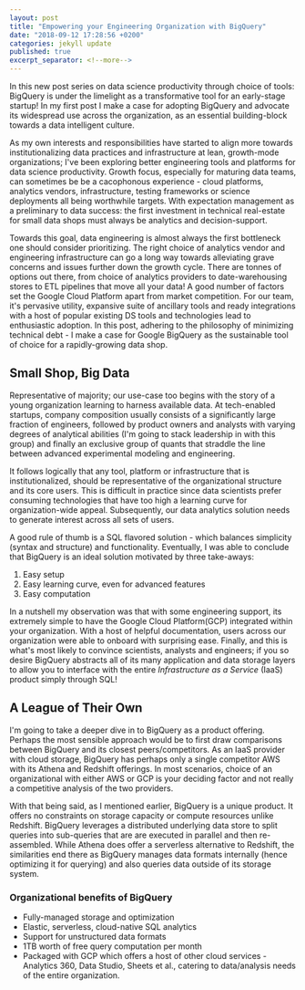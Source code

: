 ```yaml
---
layout: post
title: "Empowering your Engineering Organization with BigQuery"
date: "2018-09-12 17:28:56 +0200"
categories: jekyll update
published: true
excerpt_separator: <!--more-->
---
```

In this new post series on data science productivity through choice of tools: BigQuery is under the limelight as a transformative tool for an early-stage startup! In my first post I make a case for adopting BigQuery and advocate its widespread use across the organization, as an essential building-block towards a data intelligent culture.
<!--more-->

As my own interests and responsibilities have started to align more towards institutionalizing data practices and infrastructure at lean, growth-mode organizations; I've been exploring better engineering tools and platforms for data science productivity. Growth focus, especially for maturing data teams, can sometimes be be a cacophonous experience - cloud platforms, analytics vendors, infrastructure, testing frameworks or science deployments all being worthwhile targets. With expectation management as a preliminary to data success: the first investment in technical real-estate for small data shops must always be analytics and decision-support.

Towards this goal, data engineering is almost always the first bottleneck one should consider prioritizing. The right choice of analytics vendor and engineering infrastructure can go a long way towards alleviating grave concerns and issues further down the growth cycle. There are tonnes of options out there, from choice of analytics providers to date-warehousing stores to ETL pipelines that move all your data! A good number of factors set the Google Cloud Platform apart from market competition. For our team, it's pervasive utility, expansive suite of ancillary tools and ready integrations with a host of popular existing DS tools and technologies lead to enthusiastic adoption. In this post, adhering to the philosophy of minimizing technical debt - I make a case for Google BigQuery as the sustainable tool of choice for a rapidly-growing data shop.

## Small Shop, Big Data
Representative of majority; our use-case too begins with the story of a young organization learning to harness available data. At tech-enabled startups, company composition usually consists of a significantly large fraction of engineers, followed by product owners and analysts with varying degrees of analytical abilities (I'm going to stack leadership in with this group) and finally an exclusive group of quants that straddle the line between advanced experimental modeling and engineering.

It follows logically that any tool, platform or infrastructure that is institutionalized, should be representative of the organizational structure and its core users. This is difficult in practice since data scientists prefer consuming technologies that have too high a learning curve for organization-wide appeal. Subsequently, our data analytics solution needs to generate interest across all sets of users.

A good rule of thumb is a SQL flavored solution - which balances simplicity (syntax and structure) and functionality. Eventually, I was able to conclude that BigQuery is an ideal solution motivated by three take-aways:

1. Easy setup
2. Easy learning curve, even for advanced features
3. Easy computation

In a nutshell my observation was that with some engineering support, its extremely simple to have the Google Cloud Platform(GCP) integrated within your organization. With a host of helpful documentation, users across our organization were able to onboard with surprising ease. Finally, and this is what's most likely to convince scientists, analysts and engineers; if you so desire BigQuery abstracts all of its many application and data storage layers to allow you to interface with the entire _Infrastructure as a Service_ (IaaS) product simply through SQL!

## A League of Their Own
I'm going to take a deeper dive in to BigQuery as a product offering. Perhaps the most sensible approach would be to first draw comparisons between BigQuery and its closest peers/competitors. As an IaaS provider with cloud storage, BigQuery has perhaps only a single competitor AWS with its Athena and Redshift offerings. In most scenarios, choice of an organizational with either AWS or GCP is your deciding factor and not really a competitive analysis of the two providers.

With that being said, as I mentioned earlier, BigQuery is a unique product. It offers no constraints on storage capacity or  compute resources unlike Redshift. BigQuery leverages a distributed underlying data store to split queries into sub-queries that are are executed in parallel and then re-assembled. While Athena does offer a serverless alternative to Redshift, the similarities end there as BigQuery manages data formats internally (hence optimizing it for querying) and also queries data outside of its storage system.

### Organizational benefits of BigQuery
+ Fully-managed storage and optimization
+ Elastic, serverless, cloud-native SQL analytics
+ Support for unstructured data formats
+ 1TB worth of free query computation per month
+ Packaged with GCP which offers a host of other cloud services - Analytics 360, Data Studio, Sheets et al., catering to data/analysis needs of the entire organization.

